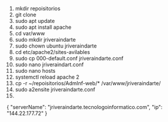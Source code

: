 1. mkdir repoisitorios
2. git clone
3. sudo apt update
4. sudo apt install apache
5. cd var/www
6. sudo mkdir jriveraindarte
7. sudo chown ubuntu jriveraindarte
8. cd etc/apache2/sites-avilables
9. sudo cp 000-default.conf jriveraindarte.conf
10. sudo nano jriveraindart.conf
11. sudo nano hosts
12. systemctl reload apache 2
13. cp -r ~/repoisitorios/AdmInf-web/* /var/www/jriveraindarte/
14. sudo a2ensite jriveraindarte.conf
15. 
{
    "serverName": "jriveraindarte.tecnologoinformatico.com",
    "ip": "144.22.177.72"
}
